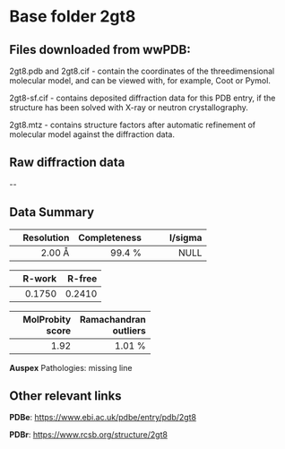 # Base folder 2gt8

## Files downloaded from wwPDB:

2gt8.pdb and 2gt8.cif - contain the coordinates of the threedimensional molecular model, and can be viewed with, for example, Coot or Pymol.

2gt8-sf.cif - contains deposited diffraction data for this PDB entry, if the structure has been solved with X-ray or neutron crystallography.

2gt8.mtz - contains structure factors after automatic refinement of molecular model against the diffraction data.

## Raw diffraction data

--<br> 

## Data Summary
|   | Resolution | Completeness| I/sigma |
|---|-------------:|----------------:|--------------:|
|   |2.00 Å|99.4  %|<img width=50/>NULL |

|   | **R-work**| **R-free**   
|---|-------------:|----------------:|           
||0.1750|0.2410|

|   |**MolProbity<br>score**| **Ramachandran<br>outliers** 
|---|-------------:|----------------:|
||1.92|1.01 %|

**Auspex** Pathologies: missing line

 

## Other relevant links 
**PDBe**:  https://www.ebi.ac.uk/pdbe/entry/pdb/2gt8
 
**PDBr**: https://www.rcsb.org/structure/2gt8 

